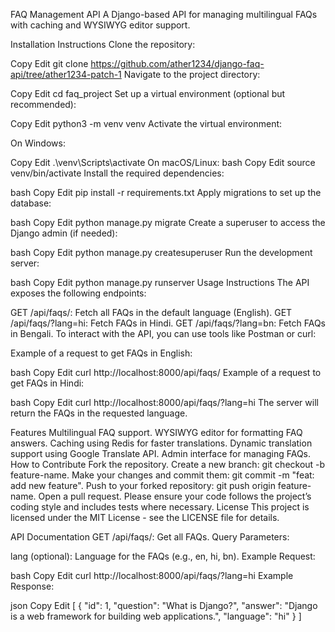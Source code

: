 FAQ Management API
A Django-based API for managing multilingual FAQs with caching and WYSIWYG editor support.

Installation Instructions
Clone the repository:

Copy
Edit
git clone <https://github.com/ather1234/django-faq-api/tree/ather1234-patch-1>
Navigate to the project directory:

Copy
Edit
cd faq_project
Set up a virtual environment (optional but recommended):

Copy
Edit
python3 -m venv venv
Activate the virtual environment:

On Windows:

Copy
Edit
.\venv\Scripts\activate
On macOS/Linux:
bash
Copy
Edit
source venv/bin/activate
Install the required dependencies:

bash
Copy
Edit
pip install -r requirements.txt
Apply migrations to set up the database:

bash
Copy
Edit
python manage.py migrate
Create a superuser to access the Django admin (if needed):

bash
Copy
Edit
python manage.py createsuperuser
Run the development server:

bash
Copy
Edit
python manage.py runserver
Usage Instructions
The API exposes the following endpoints:

GET /api/faqs/: Fetch all FAQs in the default language (English).
GET /api/faqs/?lang=hi: Fetch FAQs in Hindi.
GET /api/faqs/?lang=bn: Fetch FAQs in Bengali.
To interact with the API, you can use tools like Postman or curl:

Example of a request to get FAQs in English:

bash
Copy
Edit
curl http://localhost:8000/api/faqs/
Example of a request to get FAQs in Hindi:

bash
Copy
Edit
curl http://localhost:8000/api/faqs/?lang=hi
The server will return the FAQs in the requested language.

Features
Multilingual FAQ support.
WYSIWYG editor for formatting FAQ answers.
Caching using Redis for faster translations.
Dynamic translation support using Google Translate API.
Admin interface for managing FAQs.
How to Contribute
Fork the repository.
Create a new branch: git checkout -b feature-name.
Make your changes and commit them: git commit -m "feat: add new feature".
Push to your forked repository: git push origin feature-name.
Open a pull request. Please ensure your code follows the project’s coding style and includes tests where necessary.
License
This project is licensed under the MIT License - see the LICENSE file for details.

API Documentation
GET /api/faqs/: Get all FAQs.
Query Parameters:

lang (optional): Language for the FAQs (e.g., en, hi, bn).
Example Request:

bash
Copy
Edit
curl http://localhost:8000/api/faqs/?lang=hi
Example Response:

json
Copy
Edit
[
{
"id": 1,
"question": "What is Django?",
"answer": "Django is a web framework for building web applications.",
"language": "hi"
}
]

